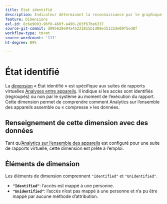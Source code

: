 ```yaml
---
title: État identifié
description: Indicateur déterminant la reconnaissance par le graphique d’appareil.
feature: Dimensions
exl-id: 8c6e9003-96f8-460f-a490-203f67be6337
source-git-commit: d095628e94a45221815b1d08e35132de09f5ed8f
workflow-type: tm+mt
source-wordcount: '111'
ht-degree: 89%

---
```


# État identifié

La [dimension](overview.md) « État identifié » est spécifique aux suites de rapports virtuelles [Analyses entre appareils](../cda/overview.md). Il indique si les accès sont identifiés (regroupés) ou non par le système au moment de l’exécution du rapport. Cette dimension permet de comprendre comment Analytics sur l’ensemble des appareils assemble ou « compresse » les données.

## Renseignement de cette dimension avec des données

Tant qu’[Analytics sur l’ensemble des appareils](../cda/overview.md) est configuré pour une suite de rapports virtuelle, cette dimension est prête à l’emploi.

## Éléments de dimension

Les éléments de dimension comprennent `"Identified"` et `"Unidentified"`.

* **`"Identified"`**: l’accès est mappé à une personne.
* **`"Unidentified"`**: l’accès n’est pas mappé à une personne et n’a pu être mappé par aucune méthode d’attribution.
